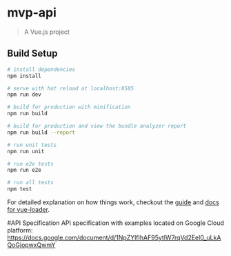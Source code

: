 # mvp-api

> A Vue.js project

## Build Setup

``` bash
# install dependencies
npm install

# serve with hot reload at localhost:8585
npm run dev

# build for production with minification
npm run build

# build for production and view the bundle analyzer report
npm run build --report

# run unit tests
npm run unit

# run e2e tests
npm run e2e

# run all tests
npm test
```

For detailed explanation on how things work, checkout the [guide](http://vuejs-templates.github.io/webpack/) and [docs for vue-loader](http://vuejs.github.io/vue-loader).


#API Specification
API specification with examples located on Google Cloud platform:
https://docs.google.com/document/d/1NpZYlfIhAF95ytlW7rqVd2Eel0_uLkAQoGjopwxQwmY

